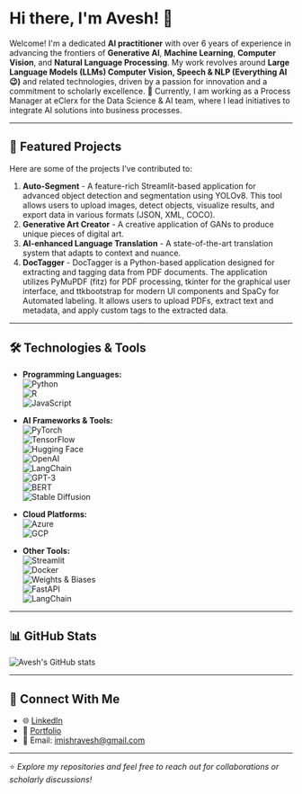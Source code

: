 # Hi there, I'm Avesh! 👋

Welcome! I'm a dedicated **AI practitioner** with over 6 years of experience in advancing the frontiers of **Generative AI**, **Machine Learning**, **Computer Vision**, and **Natural Language Processing**. My work revolves around **Large Language Models (LLMs) Computer Vision, Speech & NLP (Everything AI😉)** and related technologies, driven by a passion for innovation and a commitment to scholarly excellence. 🚀 Currently, I am working as a Process Manager at eClerx for the Data Science & AI team, where I lead initiatives to integrate AI solutions into business processes.

---

## 🌟 Featured Projects
Here are some of the projects I've contributed to:
1. **Auto-Segment** - A feature-rich Streamlit-based application for advanced object detection and segmentation using YOLOv8. This tool allows users to upload images, detect objects, visualize results, and export data in various formats (JSON, XML, COCO).
2. **Generative Art Creator** - A creative application of GANs to produce unique pieces of digital art.
3. **AI-enhanced Language Translation** - A state-of-the-art translation system that adapts to context and nuance.
4. **DocTagger** - DocTagger is a Python-based application designed for extracting and tagging data from PDF documents. The application utilizes PyMuPDF (fitz) for PDF processing, tkinter for the graphical user interface, and ttkbootstrap for modern UI components and SpaCy for Automated labeling. It allows users to upload PDFs, extract text and metadata, and apply custom tags to the extracted data.

---

## 🛠️ Technologies & Tools

- **Programming Languages:**  
  ![Python](https://img.shields.io/badge/Python-3776AB?style=for-the-badge&logo=python&logoColor=white)  
  ![R](https://img.shields.io/badge/R-276DC3?style=for-the-badge&logo=r&logoColor=white)  
  ![JavaScript](https://img.shields.io/badge/JavaScript-F7DF1E?style=for-the-badge&logo=javascript&logoColor=black)

- **AI Frameworks & Tools:**  
  ![PyTorch](https://img.shields.io/badge/PyTorch-EE4C2C?style=for-the-badge&logo=pytorch&logoColor=white)  
  ![TensorFlow](https://img.shields.io/badge/TensorFlow-FF6F00?style=for-the-badge&logo=tensorflow&logoColor=white)  
  ![Hugging Face](https://img.shields.io/badge/Hugging%20Face-FFCA28?style=for-the-badge&logo=huggingface&logoColor=black)  
  ![OpenAI](https://img.shields.io/badge/OpenAI-412991?style=for-the-badge&logo=openai&logoColor=white)  
  ![LangChain](https://img.shields.io/badge/LangChain-FF5733?style=for-the-badge)  
  ![GPT-3](https://img.shields.io/badge/GPT--3-008080?style=for-the-badge)  
  ![BERT](https://img.shields.io/badge/BERT-FFB6C1?style=for-the-badge)  
  ![Stable Diffusion](https://img.shields.io/badge/Stable%20Diffusion-4B0082?style=for-the-badge)

- **Cloud Platforms:**  
  ![Azure](https://img.shields.io/badge/Azure-0078D4?style=for-the-badge&logo=microsoft-azure&logoColor=white)  
  ![GCP](https://img.shields.io/badge/Google%20Cloud-4285F4?style=for-the-badge&logo=google-cloud&logoColor=white)

- **Other Tools:**  
  ![Streamlit](https://img.shields.io/badge/Streamlit-FF4B4B?style=for-the-badge&logo=streamlit&logoColor=white)  
  ![Docker](https://img.shields.io/badge/Docker-2496ED?style=for-the-badge&logo=docker&logoColor=white)  
  ![Weights & Biases](https://img.shields.io/badge/Weights%20%26%20Biases-FFBE00?style=for-the-badge&logo=weightsandbiases&logoColor=black)  
  ![FastAPI](https://img.shields.io/badge/FastAPI-009688?style=for-the-badge&logo=fastapi&logoColor=white)  
  ![LangChain](https://img.shields.io/badge/LangChain-FF5733?style=for-the-badge)

---

## 📊 GitHub Stats
![Avesh's GitHub stats](https://github-readme-stats.vercel.app/api?username=iAveshh&show_icons=true&theme=default)

---

## 🤝 Connect With Me
- 🌐 [LinkedIn](https://www.linkedin.com/in/iavesh/)  
- 💼 [Portfolio](https://github.com/iAveshh)  
- 📧 Email: imishravesh@gmail.com 

---

⭐️ *Explore my repositories and feel free to reach out for collaborations or scholarly discussions!*
